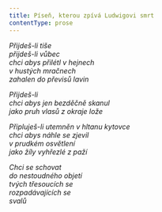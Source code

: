 ```yaml
---
title: Píseň, kterou zpívá Ludwigovi smrt
contentType: prose
---
```


_Přijdeš-li tiše  
přijdeš-li vůbec  
chci abys přilétl v hejnech  
v hustých mračnech  
zahalen do převisů lavin_

_Přijdeš-li  
chci abys jen bezděčně skanul  
jako pruh vlasů z okraje lože_

_Připluješ-li utemněn v hltanu kytovce  
chci abys náhle se zjevil  
v prudkém osvětlení  
jako žíly vyhřezlé z paží_

_Chci se schovat  
do nestoudného objetí  
tvých třesoucích se  
rozpadávajících se  
svalů_
